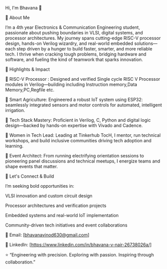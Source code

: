 Hi, I'm Bhavana 👋

🚀 About Me

I’m a 4th year Electronics & Communication Engineering student, passionate about pushing boundaries in VLSI, digital systems, and processor architectures.
My journey spans cutting-edge RISC-V processor design, hands-on Verilog wizardry, and real-world embedded solutions—each step driven by a hunger to build faster, smarter, and more reliable tech.
I thrive when cracking tough problems, bridging hardware and software, and fueling the kind of teamwork that sparks innovation.

🌟 Highlights & Impact

🔹 RISC-V Processor : Designed and verified Single cycle RISC V Processor  modules in Verilog—building including Instruction memory,Data Memory,PC,Regfile etc.

🔹 Smart Agriculture: Engineered a robust IoT system using ESP32: seamlessly integrated sensors and motor controls for automated, intelligent irrigation.

🔹 Tech Stack Mastery: Proficient in Verilog, C, Python and digital logic design—backed by hands-on expertise with Vivado and Cadence.

🔹 Women in Tech Lead: Leading at Tinkerhub TocH, I mentor, run technical workshops, and build inclusive communities driving tech adoption and learning.

🔹 Event Architect: From running electrifying orientation sessions to pioneering panel discussions and technical meetups, I energize teams and shape events that matter.

🤝 Let's Connect & Build

I’m seeking bold opportunities in:

VLSI innovation and custom circuit design

Processor architectures and verification projects

Embedded systems and real-world IoT implementation

Community-driven tech initiatives and event collaborations

📧 Email: [bhavanavinod630@gmail.com]

🔗 LinkedIn: [https://www.linkedin.com/in/bhavana-v-nair-26738026a/]

⭐️ “Engineering with precision. Exploring with passion. Inspiring through collaboration.”
